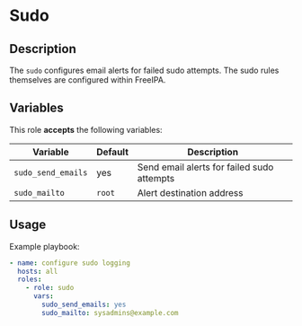 Sudo
====

Description
-----------

The `sudo` configures email alerts for failed sudo attempts. The sudo rules
themselves are configured within FreeIPA.


Variables
---------

This role **accepts** the following variables:

Variable           | Default | Description
-------------------|---------|------------
`sudo_send_emails` | yes     | Send email alerts for failed sudo attempts
`sudo_mailto`      | `root`  | Alert destination address


Usage
-----

Example playbook:

````yaml
- name: configure sudo logging
  hosts: all
  roles:
    - role: sudo
      vars:
        sudo_send_emails: yes
        sudo_mailto: sysadmins@example.com
````

